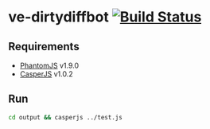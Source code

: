 ve-dirtydiffbot [![Build Status](https://travis-ci.org/inez/ve-dirtydiffbot.png)](https://travis-ci.org/inez/ve-dirtydiffbot)
======

## Requirements
* [PhantomJS](http://phantomjs.org/) v1.9.0
* [CasperJS](http://casperjs.org/) v1.0.2

## Run
```bash
cd output && casperjs ../test.js
```
